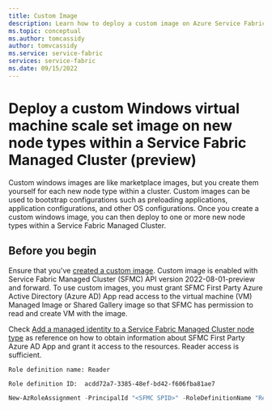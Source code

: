 ```yaml
---
title: Custom Image
description: Learn how to deploy a custom image on Azure Service Fabric clusters (SFMC).
ms.topic: conceptual
ms.author: tomcassidy
author: tomvcassidy
ms.service: service-fabric
services: service-fabric
ms.date: 09/15/2022
---
```


# Deploy a custom Windows virtual machine scale set image on new node types within a Service Fabric Managed Cluster (preview)

Custom windows images are like marketplace images, but you create them yourself for each new node type within a cluster. Custom images can be used to bootstrap configurations such as preloading applications, application configurations, and other OS configurations.  Once you create a custom windows image, you can then deploy to one or more new node types within a Service Fabric Managed Cluster.  

## Before you begin
Ensure that you've [created a custom image](../virtual-machines/linux/tutorial-custom-images.md).
Custom image is enabled with Service Fabric Managed Cluster (SFMC) API version 2022-08-01-preview and forward. To use custom images, you must grant SFMC First Party Azure Active Directory (Azure AD) App read access to the virtual machine (VM) Managed Image or Shared Gallery image so that SFMC has permission to read and create VM with the image.

Check [Add a managed identity to a Service Fabric Managed Cluster node type](how-to-managed-identity-managed-cluster-virtual-machine-scale-sets.md#prerequisites) as reference on how to obtain information about SFMC First Party Azure AD App and grant it access to the resources. Reader access is sufficient.
 
`Role definition name: Reader`

`Role definition ID:  acdd72a7-3385-48ef-bd42-f606fba81ae7`

```powershell 
New-AzRoleAssignment -PrincipalId "<SFMC SPID>" -RoleDefinitionName "Reader" -Scope "/subscriptions/<subscriptionId>/resourceGroups/<resourceGroupName>/providers/Microsoft.Compute/galleries/<galleryName>"
```
